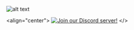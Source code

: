 ![alt text](https://cdn.discordapp.com/attachments/624405523948765184/929258052778086420/highlandslogo2.png)

<align="center">
  [![Join our Discord server!](https://invidget.switchblade.xyz/WygcPk4)](http://discord.gg/WygcPk4)
</>




